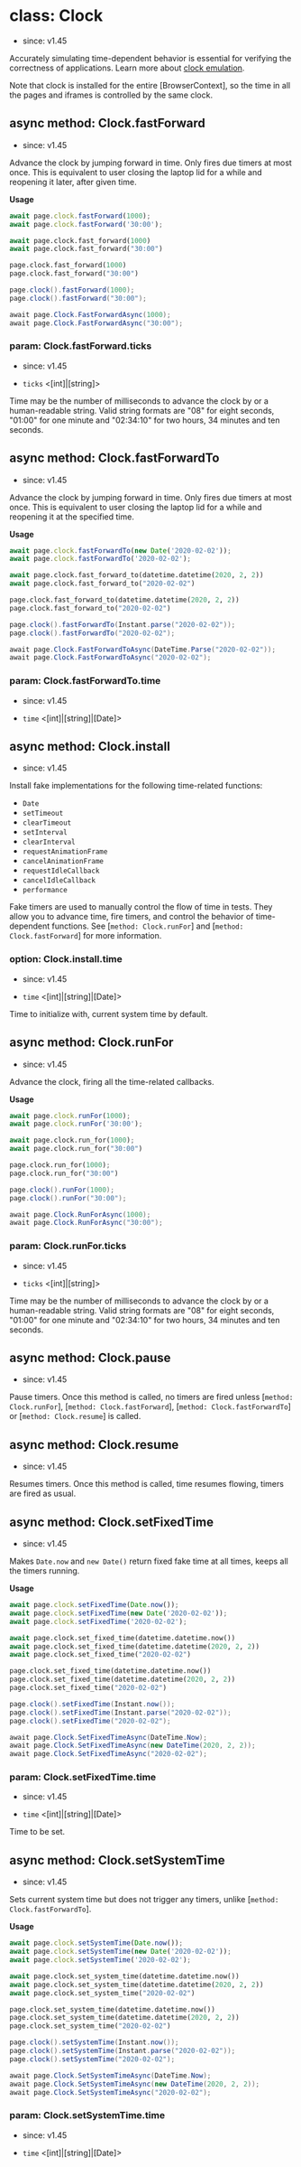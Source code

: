 # class: Clock
* since: v1.45

Accurately simulating time-dependent behavior is essential for verifying the correctness of applications. Learn more about [clock emulation](../clock.md).

Note that clock is installed for the entire [BrowserContext], so the time
in all the pages and iframes is controlled by the same clock.

## async method: Clock.fastForward
* since: v1.45

Advance the clock by jumping forward in time. Only fires due timers at most once. This is equivalent to user closing the laptop lid for a while and
reopening it later, after given time.

**Usage**

```js
await page.clock.fastForward(1000);
await page.clock.fastForward('30:00');
```

```python async
await page.clock.fast_forward(1000)
await page.clock.fast_forward("30:00")
```

```python sync
page.clock.fast_forward(1000)
page.clock.fast_forward("30:00")
```

```java
page.clock().fastForward(1000);
page.clock().fastForward("30:00");
```

```csharp
await page.Clock.FastForwardAsync(1000);
await page.Clock.FastForwardAsync("30:00");
```

### param: Clock.fastForward.ticks
* since: v1.45
- `ticks` <[int]|[string]>

Time may be the number of milliseconds to advance the clock by or a human-readable string. Valid string formats are "08" for eight seconds, "01:00" for one minute and "02:34:10" for two hours, 34 minutes and ten seconds.

## async method: Clock.fastForwardTo
* since: v1.45

Advance the clock by jumping forward in time. Only fires due timers at most once. This is equivalent to user closing the laptop lid for a while and
reopening it at the specified time.

**Usage**

```js
await page.clock.fastForwardTo(new Date('2020-02-02'));
await page.clock.fastForwardTo('2020-02-02');
```

```python async
await page.clock.fast_forward_to(datetime.datetime(2020, 2, 2))
await page.clock.fast_forward_to("2020-02-02")
```

```python sync
page.clock.fast_forward_to(datetime.datetime(2020, 2, 2))
page.clock.fast_forward_to("2020-02-02")
```

```java
page.clock().fastForwardTo(Instant.parse("2020-02-02"));
page.clock().fastForwardTo("2020-02-02");
```

```csharp
await page.Clock.FastForwardToAsync(DateTime.Parse("2020-02-02"));
await page.Clock.FastForwardToAsync("2020-02-02");
```

### param: Clock.fastForwardTo.time
* since: v1.45
- `time` <[int]|[string]|[Date]>

## async method: Clock.install
* since: v1.45

Install fake implementations for the following time-related functions:

* `Date`
* `setTimeout`
* `clearTimeout`
* `setInterval`
* `clearInterval`
* `requestAnimationFrame`
* `cancelAnimationFrame`
* `requestIdleCallback`
* `cancelIdleCallback`
* `performance`

Fake timers are used to manually control the flow of time in tests. They allow you to advance time, fire timers, and control the behavior of time-dependent functions. See [`method: Clock.runFor`] and [`method: Clock.fastForward`] for more information.

### option: Clock.install.time
* since: v1.45
- `time` <[int]|[string]|[Date]>

Time to initialize with, current system time by default.

## async method: Clock.runFor
* since: v1.45

Advance the clock, firing all the time-related callbacks.

**Usage**

```js
await page.clock.runFor(1000);
await page.clock.runFor('30:00');
```

```python async
await page.clock.run_for(1000);
await page.clock.run_for("30:00")
```

```python sync
page.clock.run_for(1000);
page.clock.run_for("30:00")
```

```java
page.clock().runFor(1000);
page.clock().runFor("30:00");
```

```csharp
await page.Clock.RunForAsync(1000);
await page.Clock.RunForAsync("30:00");
```

### param: Clock.runFor.ticks
* since: v1.45
- `ticks` <[int]|[string]>

Time may be the number of milliseconds to advance the clock by or a human-readable string. Valid string formats are "08" for eight seconds, "01:00" for one minute and "02:34:10" for two hours, 34 minutes and ten seconds.


## async method: Clock.pause
* since: v1.45

Pause timers. Once this method is called, no timers are fired unless [`method: Clock.runFor`], [`method: Clock.fastForward`], [`method: Clock.fastForwardTo`] or [`method: Clock.resume`] is called.

## async method: Clock.resume
* since: v1.45

Resumes timers. Once this method is called, time resumes flowing, timers are fired as usual.

## async method: Clock.setFixedTime
* since: v1.45

Makes `Date.now` and `new Date()` return fixed fake time at all times,
keeps all the timers running.

**Usage**

```js
await page.clock.setFixedTime(Date.now());
await page.clock.setFixedTime(new Date('2020-02-02'));
await page.clock.setFixedTime('2020-02-02');
```

```python async
await page.clock.set_fixed_time(datetime.datetime.now())
await page.clock.set_fixed_time(datetime.datetime(2020, 2, 2))
await page.clock.set_fixed_time("2020-02-02")
```

```python sync
page.clock.set_fixed_time(datetime.datetime.now())
page.clock.set_fixed_time(datetime.datetime(2020, 2, 2))
page.clock.set_fixed_time("2020-02-02")
```

```java
page.clock().setFixedTime(Instant.now());
page.clock().setFixedTime(Instant.parse("2020-02-02"));
page.clock().setFixedTime("2020-02-02");
```

```csharp
await page.Clock.SetFixedTimeAsync(DateTime.Now);
await page.Clock.SetFixedTimeAsync(new DateTime(2020, 2, 2));
await page.Clock.SetFixedTimeAsync("2020-02-02");
```

### param: Clock.setFixedTime.time
* since: v1.45
- `time` <[int]|[string]|[Date]>

Time to be set.

## async method: Clock.setSystemTime
* since: v1.45

Sets current system time but does not trigger any timers, unlike [`method: Clock.fastForwardTo`].

**Usage**

```js
await page.clock.setSystemTime(Date.now());
await page.clock.setSystemTime(new Date('2020-02-02'));
await page.clock.setSystemTime('2020-02-02');
```

```python async
await page.clock.set_system_time(datetime.datetime.now())
await page.clock.set_system_time(datetime.datetime(2020, 2, 2))
await page.clock.set_system_time("2020-02-02")
```

```python sync
page.clock.set_system_time(datetime.datetime.now())
page.clock.set_system_time(datetime.datetime(2020, 2, 2))
page.clock.set_system_time("2020-02-02")
```

```java
page.clock().setSystemTime(Instant.now());
page.clock().setSystemTime(Instant.parse("2020-02-02"));
page.clock().setSystemTime("2020-02-02");
```

```csharp
await page.Clock.SetSystemTimeAsync(DateTime.Now);
await page.Clock.SetSystemTimeAsync(new DateTime(2020, 2, 2));
await page.Clock.SetSystemTimeAsync("2020-02-02");
```

### param: Clock.setSystemTime.time
* since: v1.45
- `time` <[int]|[string]|[Date]>
